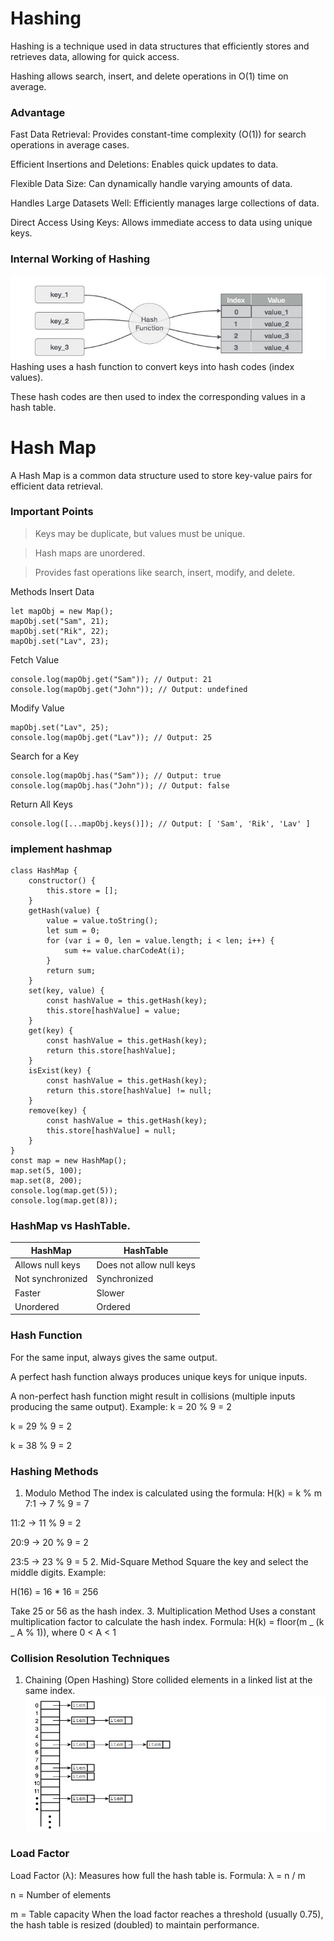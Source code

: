 # Hashing

Hashing is a technique used in data structures that efficiently stores and retrieves data, allowing for quick access.

Hashing allows search, insert, and delete operations in O(1) time on average.

### Advantage

Fast Data Retrieval: Provides constant-time complexity (O(1)) for search operations in average cases.

Efficient Insertions and Deletions: Enables quick updates to data.

Flexible Data Size: Can dynamically handle varying amounts of data.

Handles Large Datasets Well: Efficiently manages large collections of data.

Direct Access Using Keys: Allows immediate access to data using unique keys.

### Internal Working of Hashing

![hashing](../img/hashing.png) <br>
Hashing uses a hash function to convert keys into hash codes (index values).

These hash codes are then used to index the corresponding values in a hash table.

# Hash Map

A Hash Map is a common data structure used to store key-value pairs for efficient data retrieval.

### Important Points

> Keys may be duplicate, but values must be unique.

> Hash maps are unordered.

> Provides fast operations like search, insert, modify, and delete.

Methods
Insert Data

```
let mapObj = new Map();
mapObj.set("Sam", 21);
mapObj.set("Rik", 22);
mapObj.set("Lav", 23);
```

Fetch Value

```
console.log(mapObj.get("Sam")); // Output: 21
console.log(mapObj.get("John")); // Output: undefined
```

Modify Value

```
mapObj.set("Lav", 25);
console.log(mapObj.get("Lav")); // Output: 25
```

Search for a Key

```
console.log(mapObj.has("Sam")); // Output: true
console.log(mapObj.has("John")); // Output: false
```

Return All Keys

```
console.log([...mapObj.keys()]); // Output: [ 'Sam', 'Rik', 'Lav' ]
```

### implement hashmap

```
class HashMap {
    constructor() {
        this.store = [];
    }
    getHash(value) {
        value = value.toString();
        let sum = 0;
        for (var i = 0, len = value.length; i < len; i++) {
            sum += value.charCodeAt(i);
        }
        return sum;
    }
    set(key, value) {
        const hashValue = this.getHash(key);
        this.store[hashValue] = value;
    }
    get(key) {
        const hashValue = this.getHash(key);
        return this.store[hashValue];
    }
    isExist(key) {
        const hashValue = this.getHash(key);
        return this.store[hashValue] != null;
    }
    remove(key) {
        const hashValue = this.getHash(key);
        this.store[hashValue] = null;
    }
}
const map = new HashMap();
map.set(5, 100);
map.set(8, 200);
console.log(map.get(5));
console.log(map.get(8));
```

### HashMap vs HashTable.

| HashMap          | HashTable                |
| ---------------- | ------------------------ |
| Allows null keys | Does not allow null keys |
| Not synchronized | Synchronized             |
| Faster           | Slower                   |
| Unordered        | Ordered                  |

### Hash Function

For the same input, always gives the same output.

A perfect hash function always produces unique keys for unique inputs.

A non-perfect hash function might result in collisions (multiple inputs producing the same output).
Example:
k = 20 % 9 = 2

k = 29 % 9 = 2

k = 38 % 9 = 2

### Hashing Methods

1.  Modulo Method
    The index is calculated using the formula: H(k) = k % m
    7:1 → 7 % 9 = 7

11:2 → 11 % 9 = 2

20:9 → 20 % 9 = 2

23:5 → 23 % 9 = 5 2. Mid-Square Method
Square the key and select the middle digits.
Example:

H(16) = 16 \* 16 = 256

Take 25 or 56 as the hash index. 3. Multiplication Method
Uses a constant multiplication factor to calculate the hash index.
Formula: H(k) = floor(m _ (k _ A % 1)), where 0 < A < 1

### Collision Resolution Techniques

1. Chaining (Open Hashing)
   Store collided elements in a linked list at the same index.
   ![hash](../img/open-hashing.png) <br>

### Load Factor

Load Factor (λ): Measures how full the hash table is.
Formula: λ = n / m

n = Number of elements

m = Table capacity
When the load factor reaches a threshold (usually 0.75), the hash table is resized (doubled) to maintain performance.
